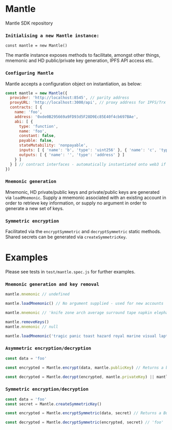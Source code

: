 # Mantle

Mantle SDK repository

### `Initialising a new Mantle instance:`

`const mantle = new Mantle()`

The mantle instance exposes methods to facilitate, amongst other things, mnemonic and HD public/private key generation, IPFS API access etc.

### `Configuring Mantle`

Mantle accepts a configuration object on instantiation, as below:

```js
const mantle = new Mantle({
  provider: 'http://localhost:8545', // parity address
  proxyURL: 'http://localhost:3000/api', // proxy address for IPFS/Trx calls
  contracts: [ {
    name: 'foo',
    address: '0xde0B295669a9FD93d5F28D9Ec85E40f4cb697BAe',
    abi: [ {
      type: 'function',
      name: 'foo',
      constant: false,
      payable: false,
      stateMutability: 'nonpayable',
      inputs: [ { 'name': 'b', 'type': 'uint256' }, { 'name': 'c', 'type': 'bytes32' } ],
      outputs: [ { 'name': '', 'type': 'address' } ]
    } ]
  } ] // contract interfaces - automatically instantiated onto web3 if provided 
})
```

### `Mnemonic generation`

Mnemonic, HD private/public keys and private/public keys are generated via `loadMnemonic`. Supply a mnemonic associated with an existing account in order to retrieve key information, or supply no argument in order to generate a new set of keys.

### `Symmetric encryption`

Facilitated via the `encryptSymmetric` and `decryptSymmetric` static methods. Shared secrets can be generated via `createSymmetricKey`.

# Examples

Please see tests in `test/mantle.spec.js` for further examples.

### `Mnemonic generation and key removal`

```js
mantle.mnemonic // undefined

mantle.loadMnemonic() // No argument supplied - used for new accounts

mantle.mnemonic // 'knife zone arch average surround tape napkin elephant share fuel jeans false'

mantle.removeKeys()
mantle.mnemonic // null

mantle.loadMnemonic('tragic panic toast hazard royal marine visual laptop salmon guard finger upper') // Mnemonc supplied - should be used to load existing keys
```

### `Asymmetric encryption/decryption`

```js
const data = 'foo'

const encrypted = Mantle.encrypt(data, mantle.publicKey) // Returns a buffer

const decrypted = Mantle.decrypt(encrypted, mantle.privateKey) || mantle.decrypt(encrypted) // 'foo'
```

### `Symmetric encryption/decryption`

```js
const data = 'foo'
const secret = Mantle.createSymmetricKey()

const encrypted = Mantle.encryptSymmetric(data, secret) // Returns a Buffer

const decrypted = Mantle.decryptSymmetric(encrypted, secret) // 'foo'
```